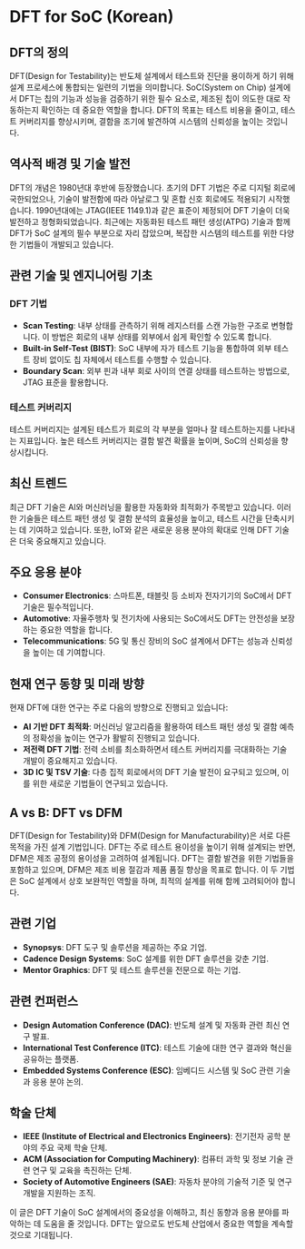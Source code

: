 # DFT for SoC (Korean)

## DFT의 정의
DFT(Design for Testability)는 반도체 설계에서 테스트와 진단을 용이하게 하기 위해 설계 프로세스에 통합되는 일련의 기법을 의미합니다. SoC(System on Chip) 설계에서 DFT는 칩의 기능과 성능을 검증하기 위한 필수 요소로, 제조된 칩이 의도한 대로 작동하는지 확인하는 데 중요한 역할을 합니다. DFT의 목표는 테스트 비용을 줄이고, 테스트 커버리지를 향상시키며, 결함을 조기에 발견하여 시스템의 신뢰성을 높이는 것입니다.

## 역사적 배경 및 기술 발전
DFT의 개념은 1980년대 후반에 등장했습니다. 초기의 DFT 기법은 주로 디지털 회로에 국한되었으나, 기술이 발전함에 따라 아날로그 및 혼합 신호 회로에도 적용되기 시작했습니다. 1990년대에는 JTAG(IEEE 1149.1)과 같은 표준이 제정되어 DFT 기술이 더욱 발전하고 정형화되었습니다. 최근에는 자동화된 테스트 패턴 생성(ATPG) 기술과 함께 DFT가 SoC 설계의 필수 부분으로 자리 잡았으며, 복잡한 시스템의 테스트를 위한 다양한 기법들이 개발되고 있습니다.

## 관련 기술 및 엔지니어링 기초

### DFT 기법
- **Scan Testing**: 내부 상태를 관측하기 위해 레지스터를 스캔 가능한 구조로 변형합니다. 이 방법은 회로의 내부 상태를 외부에서 쉽게 확인할 수 있도록 합니다.
- **Built-in Self-Test (BIST)**: SoC 내부에 자가 테스트 기능을 통합하여 외부 테스트 장비 없이도 칩 자체에서 테스트를 수행할 수 있습니다.
- **Boundary Scan**: 외부 핀과 내부 회로 사이의 연결 상태를 테스트하는 방법으로, JTAG 표준을 활용합니다.

### 테스트 커버리지
테스트 커버리지는 설계된 테스트가 회로의 각 부분을 얼마나 잘 테스트하는지를 나타내는 지표입니다. 높은 테스트 커버리지는 결함 발견 확률을 높이며, SoC의 신뢰성을 향상시킵니다.

## 최신 트렌드
최근 DFT 기술은 AI와 머신러닝을 활용한 자동화와 최적화가 주목받고 있습니다. 이러한 기술들은 테스트 패턴 생성 및 결함 분석의 효율성을 높이고, 테스트 시간을 단축시키는 데 기여하고 있습니다. 또한, IoT와 같은 새로운 응용 분야의 확대로 인해 DFT 기술은 더욱 중요해지고 있습니다.

## 주요 응용 분야
- **Consumer Electronics**: 스마트폰, 태블릿 등 소비자 전자기기의 SoC에서 DFT 기술은 필수적입니다.
- **Automotive**: 자율주행차 및 전기차에 사용되는 SoC에서도 DFT는 안전성을 보장하는 중요한 역할을 합니다.
- **Telecommunications**: 5G 및 통신 장비의 SoC 설계에서 DFT는 성능과 신뢰성을 높이는 데 기여합니다.

## 현재 연구 동향 및 미래 방향
현재 DFT에 대한 연구는 주로 다음의 방향으로 진행되고 있습니다:
- **AI 기반 DFT 최적화**: 머신러닝 알고리즘을 활용하여 테스트 패턴 생성 및 결함 예측의 정확성을 높이는 연구가 활발히 진행되고 있습니다.
- **저전력 DFT 기법**: 전력 소비를 최소화하면서 테스트 커버리지를 극대화하는 기술 개발이 중요해지고 있습니다.
- **3D IC 및 TSV 기술**: 다층 집적 회로에서의 DFT 기술 발전이 요구되고 있으며, 이를 위한 새로운 기법들이 연구되고 있습니다.

## A vs B: DFT vs DFM
DFT(Design for Testability)와 DFM(Design for Manufacturability)은 서로 다른 목적을 가진 설계 기법입니다. DFT는 주로 테스트 용이성을 높이기 위해 설계되는 반면, DFM은 제조 공정의 용이성을 고려하여 설계됩니다. DFT는 결함 발견을 위한 기법들을 포함하고 있으며, DFM은 제조 비용 절감과 제품 품질 향상을 목표로 합니다. 이 두 기법은 SoC 설계에서 상호 보완적인 역할을 하며, 최적의 설계를 위해 함께 고려되어야 합니다.

## 관련 기업
- **Synopsys**: DFT 도구 및 솔루션을 제공하는 주요 기업.
- **Cadence Design Systems**: SoC 설계를 위한 DFT 솔루션을 갖춘 기업.
- **Mentor Graphics**: DFT 및 테스트 솔루션을 전문으로 하는 기업.

## 관련 컨퍼런스
- **Design Automation Conference (DAC)**: 반도체 설계 및 자동화 관련 최신 연구 발표.
- **International Test Conference (ITC)**: 테스트 기술에 대한 연구 결과와 혁신을 공유하는 플랫폼.
- **Embedded Systems Conference (ESC)**: 임베디드 시스템 및 SoC 관련 기술과 응용 분야 논의.

## 학술 단체
- **IEEE (Institute of Electrical and Electronics Engineers)**: 전기전자 공학 분야의 주요 국제 학술 단체.
- **ACM (Association for Computing Machinery)**: 컴퓨터 과학 및 정보 기술 관련 연구 및 교육을 촉진하는 단체.
- **Society of Automotive Engineers (SAE)**: 자동차 분야의 기술적 기준 및 연구 개발을 지원하는 조직.

이 글은 DFT 기술이 SoC 설계에서의 중요성을 이해하고, 최신 동향과 응용 분야를 파악하는 데 도움을 줄 것입니다. DFT는 앞으로도 반도체 산업에서 중요한 역할을 계속할 것으로 기대됩니다.